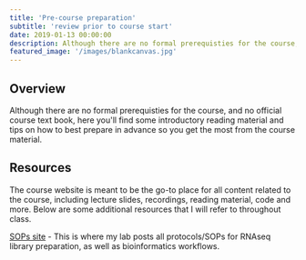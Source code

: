 ```yaml
---
title: 'Pre-course preparation'
subtitle: 'review prior to course start'
date: 2019-01-13 00:00:00
description: Although there are no formal prerequisties for the course, and no official course text book, here you'll find some introductory reading material and tips on how to best prepare in advance so you get the most from the course material. 
featured_image: '/images/blankcanvas.jpg'
---
```



## Overview

Although there are no formal prerequisties for the course, and no official course text book, here you'll find some introductory reading material and tips on how to best prepare in advance so you get the most from the course material. 


## Resources

The course website is meant to be the go-to place for all content related to the course, including lecture slides, recordings, reading material, code and more.  Below are some additional resources that I will refer to throughout class.

[SOPs site](https://chmi-sops.github.io/) - This is where my lab posts all protocols/SOPs for RNAseq library preparation, as well as bioinformatics workflows.  





